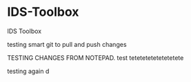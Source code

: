 # IDS-Toolbox
IDS Toolbox


testing smart git to pull and push changes

TESTING CHANGES FROM NOTEPAD. test tetetetetetetetetete



testing again d